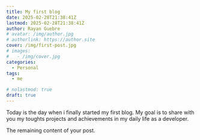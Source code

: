 ```yaml
---
title: My first blog
date: 2025-02-28T21:38:41Z
lastmod: 2025-02-28T21:38:41Z
author: Rayan Guebre
# avatar: /img/author.jpg
# authorlink: https://author.site
cover: /img/first-post.jpg
# images:
#   - /img/cover.jpg
categories:
  - Personal
tags:
  - me

# nolastmod: true
draft: true
---
```


Today is the day when i finally started my first blog. My goal is to share with you my toughts projects and achievements in my daily life as a developer.

<!--more-->

The remaining content of your post.
